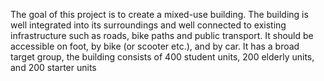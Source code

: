 The goal of this project is to create a mixed-use building. The building is well integrated into its surroundings and 
well connected to existing infrastructure such as roads, bike paths and public transport. It should 
be accessible on foot, by bike (or scooter etc.), and by car.
It has a broad target group, the building consists of 400 student units, 200 elderly units, and 200 starter units 
